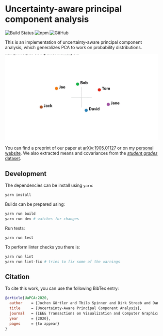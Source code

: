 # Uncertainty-aware principal component analysis

![Build Status](https://github.com/grtlr/uapca/workflows/build/badge.svg)
![npm](https://img.shields.io/npm/v/uapca)
![GitHub](https://img.shields.io/github/license/grtlr/uapca)

This is an implementation of uncertainty-aware principal component analysis, which generalizes PCA to work on probability distributions.

![Teaser](https://raw.githubusercontent.com/grtlr/uapca/master/teaser.gif)

You can find a preprint of our paper at [arXiv:1905.01127](https://arxiv.org/abs/1905.01127) or on my [personal website](https://www.jgoertler.com).
We also extracted means and covariances from the [*student grades* dataset](https://raw.githubusercontent.com/grtlr/uapca/master/data/student_grades.json).

## Development

The dependencies can be install using `yarn`:

```bash
yarn install
```

Builds can be prepared using:

```bash
yarn run build
yarn run dev # watches for changes
```

Run tests:

```bash
yarn run test
```
    
To perform linter checks you there is:

```bash
yarn run lint
yarn run lint-fix # tries to fix some of the warnings
```

## Citation

To cite this work, you can use the following BibTex entry:

```bibtex
@article{UaPCA:2020,
  author    = {Jochen Görtler and Thilo Spinner and Dirk Streeb and Daniel Weiskopf and Oliver Deussen},
  title     = {Uncertainty-Aware Principal Component Analysis},
  journal   = {IEEE Transactions on Visualization and Computer Graphics},
  year      = {2020},
  pages     = {to appear}
}
```
